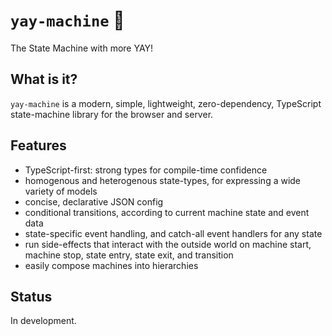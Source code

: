 # `yay-machine` 🦾

The State Machine with more YAY!

## What is it?

`yay-machine` is a modern, simple, lightweight, zero-dependency, TypeScript state-machine library for the browser and server.

## Features

- TypeScript-first: strong types for compile-time confidence
- homogenous and heterogenous state-types, for expressing a wide variety of models
- concise, declarative JSON config
- conditional transitions, according to current machine state and event data
- state-specific event handling, and catch-all event handlers for any state
- run side-effects that interact with the outside world on machine start, machine stop, state entry, state exit, and transition
- easily compose machines into hierarchies

## Status

In development.